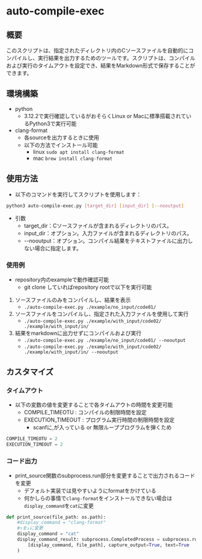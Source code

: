 # auto-compile-exec

## 概要
このスクリプトは、指定されたディレクトリ内のCソースファイルを自動的にコンパイルし、実行結果を出力するためのツールです。スクリプトは、コンパイルおよび実行のタイムアウトを設定でき、結果をMarkdown形式で保存することができます。

## 環境構築
* python
    * 3.12.2で実行確認しているがおそらくLinux or Macに標準搭載されているPython3で実行可能
* clang-format
    * 各sourceを出力するときに使用
    * 以下の方法でインストール可能
        * linux `sudo apt install clang-format`
        * mac `brew install clang-format`

## 使用方法
* 以下のコマンドを実行してスクリプトを使用します：
```sh
python3 auto-compile-exec.py [target_dir] [input_dir] [--nooutput]
```
* 引数
    * target_dir：Cソースファイルが含まれるディレクトリのパス。
    * input_dir：オプション。入力ファイルが含まれるディレクトリのパス。
    * --nooutput：オプション。コンパイル結果をテキストファイルに出力しない場合に指定します。

### 使用例
* repository内のexampleで動作確認可能
    * git clone していればrepository rootで以下を実行可能
1. ソースファイルのみをコンパイルし、結果を表示
    * `./auto-compile-exec.py ./example/no_input/code01/` 
2. ソースファイルをコンパイルし、指定された入力ファイルを使用して実行
    * `./auto-compile-exec.py ./example/with_input/code02/ ./example/with_input/in/`
3. 結果をmarkdownに出力せずにコンパイルおよび実行
    * `./auto-compile-exec.py ./example/no_input/code01/ --nooutput`
    * `./auto-compile-exec.py ./example/with_input/code02/ ./example/with_input/in/ --nooutput`

## カスタマイズ
### タイムアウト
* 以下の変数の値を変更することで各タイムアウトの時間を変更可能
    * COMPILE_TIMEOTU : コンパイルの制限時間を設定
    * EXECUTION_TIMEOUT : プログラム実行時間の制限時間を設定
        * scanfに,が入っている or 無限ループプログラムを弾くため
```python
COMPILE_TIMEOTU = 2
EXECUTION_TIMEOUT = 2
```
### コード出力
* print_source関数のsubprocess.run部分を変更することで出力されるコードを変更
    * デフォルト実装では見やすいようにformatをかけている
    * 何かしらの事情で`clang-format`をインストールできない場合は`display_command`を`cat`に変更
```python
def print_source(file_path: os.path):
    #display_command = "clang-format"
    #↑を↓に変更
    display_command = "cat"
    display_command_result: subprocess.CompletedProcess = subprocess.run(
        [display_command, file_path], capture_output=True, text=True
    )
```